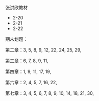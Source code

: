 张洪欣教材

- 2-20
- 2-21
- 2-22







期末划题：

第二章：3, 5, 8, 9, 12, 22, 24, 25, 29,

第三章：6, 7, 8, 9, 11,

第四章：1, 9, 11, 17, 19,

第六章：2, 4, 5, 7, 16, 22,

第七章：3, 4, 5, 6, 7, 8, 9, 10, 14, 18, 21, 30,
